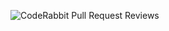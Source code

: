 ![CodeRabbit Pull Request Reviews](https://img.shields.io/coderabbit/prs/github/AbhishekVSagarnal/MakeMyTrip?utm_source=oss&utm_medium=github&utm_campaign=AbhishekVSagarnal%2FMakeMyTrip&labelColor=171717&color=FF570A&link=https%3A%2F%2Fcoderabbit.ai&label=CodeRabbit+Reviews)
